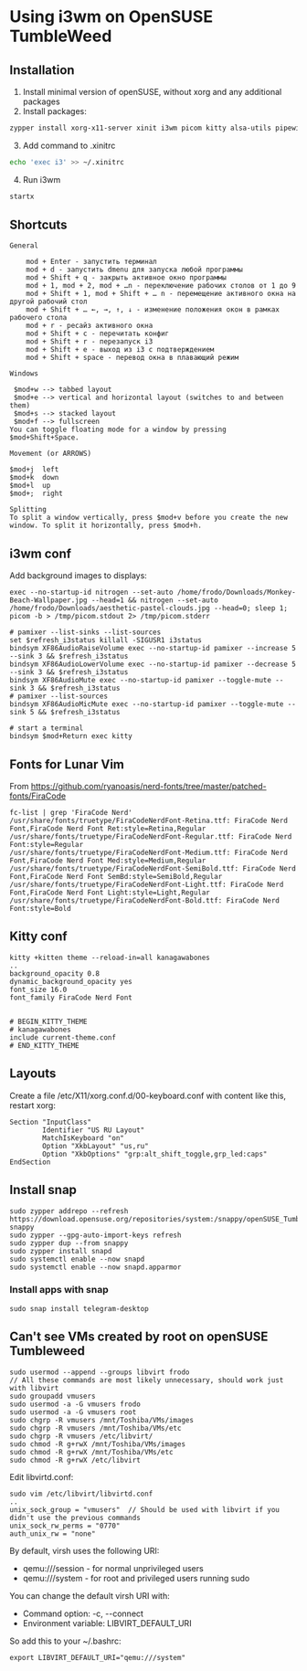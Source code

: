 # Using i3wm on OpenSUSE TumbleWeed
## Installation
1. Install minimal version of openSUSE, without xorg and any additional packages
2. Install packages:
```bash
zypper install xorg-x11-server xinit i3wm picom kitty alsa-utils pipewire-alsa firefox mpv iotop at-spi2-core nitrogen autoconf automake bison gcc zlib-devel gcc-c++
```
3. Add command to .xinitrc
```bash
echo 'exec i3' >> ~/.xinitrc
```
4. Run i3wm
```bash
startx
```
## Shortcuts
````
General

    mod + Enter - запустить терминал
    mod + d - запустить dmenu для запуска любой программы
    mod + Shift + q - закрыть активное окно программы
    mod + 1, mod + 2, mod + …n - переключение рабочих столов от 1 до 9
    mod + Shift + 1, mod + Shift + … n - перемещение активного окна на другой рабочий стол
    mod + Shift + … ←, →, ↑, ↓ - изменение положения окон в рамках рабочего стола
    mod + r - ресайз активного окна
    mod + Shift + c - перечитать конфиг
    mod + Shift + r - перезапуск i3
    mod + Shift + e - выход из i3 с подтверждением
    mod + Shift + space - перевод окна в плавающий режим

Windows

 $mod+w --> tabbed layout
 $mod+e --> vertical and horizontal layout (switches to and between them)
 $mod+s --> stacked layout
 $mod+f --> fullscreen
You can toggle floating mode for a window by pressing $mod+Shift+Space. 

Movement (or ARROWS)

$mod+j  left
$mod+k  down
$mod+l  up
$mod+;  right

Splitting
To split a window vertically, press $mod+v before you create the new window. To split it horizontally, press $mod+h.
````
## i3wm conf 
Add background images to displays:
````
exec --no-startup-id nitrogen --set-auto /home/frodo/Downloads/Monkey-Beach-Wallpaper.jpg --head=1 && nitrogen --set-auto /home/frodo/Downloads/aesthetic-pastel-clouds.jpg --head=0; sleep 1; picom -b > /tmp/picom.stdout 2> /tmp/picom.stderr

# pamixer --list-sinks --list-sources
set $refresh_i3status killall -SIGUSR1 i3status
bindsym XF86AudioRaiseVolume exec --no-startup-id pamixer --increase 5 --sink 3 && $refresh_i3status
bindsym XF86AudioLowerVolume exec --no-startup-id pamixer --decrease 5 --sink 3 && $refresh_i3status
bindsym XF86AudioMute exec --no-startup-id pamixer --toggle-mute --sink 3 && $refresh_i3status
# pamixer --list-sources
bindsym XF86AudioMicMute exec --no-startup-id pamixer --toggle-mute --sink 5 && $refresh_i3status

# start a terminal
bindsym $mod+Return exec kitty
````
## Fonts for Lunar Vim
From https://github.com/ryanoasis/nerd-fonts/tree/master/patched-fonts/FiraCode
````
fc-list | grep 'FiraCode Nerd'
/usr/share/fonts/truetype/FiraCodeNerdFont-Retina.ttf: FiraCode Nerd Font,FiraCode Nerd Font Ret:style=Retina,Regular
/usr/share/fonts/truetype/FiraCodeNerdFont-Regular.ttf: FiraCode Nerd Font:style=Regular
/usr/share/fonts/truetype/FiraCodeNerdFont-Medium.ttf: FiraCode Nerd Font,FiraCode Nerd Font Med:style=Medium,Regular
/usr/share/fonts/truetype/FiraCodeNerdFont-SemiBold.ttf: FiraCode Nerd Font,FiraCode Nerd Font SemBd:style=SemiBold,Regular
/usr/share/fonts/truetype/FiraCodeNerdFont-Light.ttf: FiraCode Nerd Font,FiraCode Nerd Font Light:style=Light,Regular
/usr/share/fonts/truetype/FiraCodeNerdFont-Bold.ttf: FiraCode Nerd Font:style=Bold
````
## Kitty conf
````
kitty +kitten theme --reload-in=all kanagawabones
..
background_opacity 0.8
dynamic_background_opacity yes
font_size 16.0
font_family FiraCode Nerd Font


# BEGIN_KITTY_THEME
# kanagawabones
include current-theme.conf
# END_KITTY_THEME
````
## Layouts
Create a file /etc/X11/xorg.conf.d/00-keyboard.conf with content like this, restart xorg:
````
Section "InputClass"
        Identifier "US RU Layout"
        MatchIsKeyboard "on"
        Option "XkbLayout" "us,ru"
        Option "XkbOptions" "grp:alt_shift_toggle,grp_led:caps"
EndSection
````

## Install snap
````
sudo zypper addrepo --refresh https://download.opensuse.org/repositories/system:/snappy/openSUSE_Tumbleweed snappy
sudo zypper --gpg-auto-import-keys refresh
sudo zypper dup --from snappy
sudo zypper install snapd
sudo systemctl enable --now snapd
sudo systemctl enable --now snapd.apparmor
````
### Install apps with snap
````
sudo snap install telegram-desktop
````
## Can't see VMs created by root on openSUSE Tumbleweed
````
sudo usermod --append --groups libvirt frodo
// All these commands are most likely unnecessary, should work just with libvirt
sudo groupadd vmusers
sudo usermod -a -G vmusers frodo
sudo usermod -a -G vmusers root
sudo chgrp -R vmusers /mnt/Toshiba/VMs/images
sudo chgrp -R vmusers /mnt/Toshiba/VMs/etc
sudo chgrp -R vmusers /etc/libvirt/
sudo chmod -R g+rwX /mnt/Toshiba/VMs/images
sudo chmod -R g+rwX /mnt/Toshiba/VMs/etc
sudo chmod -R g+rwX /etc/libvirt
````
Edit libvirtd.conf:
````
sudo vim /etc/libvirt/libvirtd.conf
..
unix_sock_group = "vmusers"  // Should be used with libvirt if you didn't use the previous commands
unix_sock_rw_perms = "0770"
auth_unix_rw = "none"
````
By default, virsh uses the following URI:

- qemu:///session - for normal unprivileged users
- qemu:///system - for root and privileged users running sudo

You can change the default virsh URI with:

- Command option: -c, --connect
- Environment variable: LIBVIRT_DEFAULT_URI

So add this to your ~/.bashrc:
````
export LIBVIRT_DEFAULT_URI="qemu:///system"
````
